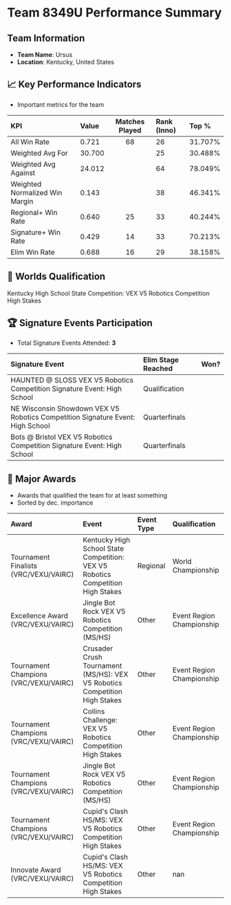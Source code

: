# Team 8349U Performance Summary

##  Team Information
- **Team Name**: Ursus
- **Location**: Kentucky, United States

## 📈 Key Performance Indicators
- Important metrics for the team

| KPI | Value | Matches Played | Rank (Inno) | Top % |
|:---|:-----|:--------------:|:----|:-----|
| All Win Rate | 0.721 | 68 | 26 | 31.707% |
| Weighted Avg For | 30.700 |  | 25 | 30.488% |
| Weighted Avg Against | 24.012 |  | 64 | 78.049% |
| Weighted Normalized Win Margin | 0.143 |  | 38 | 46.341% |
| Regional+ Win Rate | 0.640 | 25 | 33 | 40.244% |
| Signature+ Win Rate | 0.429 | 14 | 33 | 70.213% |
| Elim Win Rate | 0.688 | 16 | 29 | 38.158% |


## 🎯 Worlds Qualification
Kentucky High School State Competition: VEX V5 Robotics Competition High Stakes

## 🏆 Signature Events Participation
- Total Signature Events Attended: **3**

| Signature Event | Elim Stage Reached | Won? |
|:----------------|:-------------------|:----|
| HAUNTED @ SLOSS VEX V5 Robotics Competition Signature Event: High School | Qualification |  |
| NE Wisconsin Showdown VEX V5 Robotics Competition Signature Event: High School | Quarterfinals |  |
| Bots @ Bristol VEX V5 Robotics Competition Signature Event: High School | Quarterfinals |  |


## 🥇 Major Awards
- Awards that qualified the team for at least something
- Sorted by dec. importance

| Award | Event | Event Type | Qualification |
|:------|:------|:-----------|:--------------|
| Tournament Finalists (VRC/VEXU/VAIRC) | Kentucky High School State Competition: VEX V5 Robotics Competition High Stakes | Regional | World Championship |
| Excellence Award (VRC/VEXU/VAIRC) | Jingle Bot Rock VEX V5 Robotics Competition (MS/HS) | Other | Event Region Championship |
| Tournament Champions (VRC/VEXU/VAIRC) | Crusader Crush Tournament (MS/HS): VEX V5 Robotics Competition High Stakes | Other | Event Region Championship |
| Tournament Champions (VRC/VEXU/VAIRC) | Collins Challenge: VEX V5 Robotics Competition High Stakes | Other | Event Region Championship |
| Tournament Champions (VRC/VEXU/VAIRC) | Jingle Bot Rock VEX V5 Robotics Competition (MS/HS) | Other | Event Region Championship |
| Tournament Champions (VRC/VEXU/VAIRC) | Cupid's Clash HS/MS: VEX V5 Robotics Competition High Stakes | Other | Event Region Championship |
| Innovate Award (VRC/VEXU/VAIRC) | Cupid's Clash HS/MS: VEX V5 Robotics Competition High Stakes | Other | nan |

